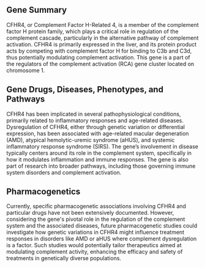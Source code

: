 ## Gene Summary
CFHR4, or Complement Factor H-Related 4, is a member of the complement factor H protein family, which plays a critical role in regulation of the complement cascade, particularly in the alternative pathway of complement activation. CFHR4 is primarily expressed in the liver, and its protein product acts by competing with complement factor H for binding to C3b and C3d, thus potentially modulating complement activation. This gene is a part of the regulators of the complement activation (RCA) gene cluster located on chromosome 1.

## Gene Drugs, Diseases, Phenotypes, and Pathways
CFHR4 has been implicated in several pathophysiological conditions, primarily related to inflammatory responses and age-related diseases. Dysregulation of CFHR4, either through genetic variation or differential expression, has been associated with age-related macular degeneration (AMD), atypical hemolytic-uremic syndrome (aHUS), and systemic inflammatory response syndrome (SIRS). The gene’s involvement in disease typically centers around its role in the complement system, specifically in how it modulates inflammation and immune responses. The gene is also part of research into broader pathways, including those governing immune system disorders and complement activation.

## Pharmacogenetics
Currently, specific pharmacogenetic associations involving CFHR4 and particular drugs have not been extensively documented. However, considering the gene's pivotal role in the regulation of the complement system and the associated diseases, future pharmacogenetic studies could investigate how genetic variations in CFHR4 might influence treatment responses in disorders like AMD or aHUS where complement dysregulation is a factor. Such studies would potentially tailor therapeutics aimed at modulating complement activity, enhancing the efficacy and safety of treatments in genetically diverse populations.